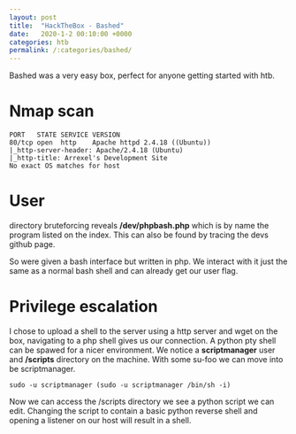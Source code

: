 ```yaml
---
layout: post
title:  "HackTheBox - Bashed"
date:   2020-1-2 00:10:00 +0000
categories: htb
permalink: /:categories/bashed/
---
```

Bashed was a very easy box, perfect for anyone getting started with htb.

# Nmap scan
```
PORT   STATE SERVICE VERSION
80/tcp open  http    Apache httpd 2.4.18 ((Ubuntu))
|_http-server-header: Apache/2.4.18 (Ubuntu)
|_http-title: Arrexel's Development Site
No exact OS matches for host
```
# User
directory bruteforcing reveals **/dev/phpbash.php** which is by name the program listed on the index. This can also be found by tracing the devs github page.

So were given a bash interface but written in php. We interact with it just the same as a normal bash shell and can already get our user flag.

# Privilege escalation
I chose to upload a shell to the server using a http server and wget on the box, navigating to a php shell gives us our connection. A python pty shell can be spawed for a nicer environment. 
We notice a **scriptmanager** user and **/scripts** directory on the machine. With some su-foo we can move into be scriptmanager. 
```
sudo -u scriptmanager (sudo -u scriptmanager /bin/sh -i)
```
Now we can access the /scripts directory we see a python script we can edit. Changing the script to contain a basic python reverse shell and opening a listener on our host will result in a shell.

